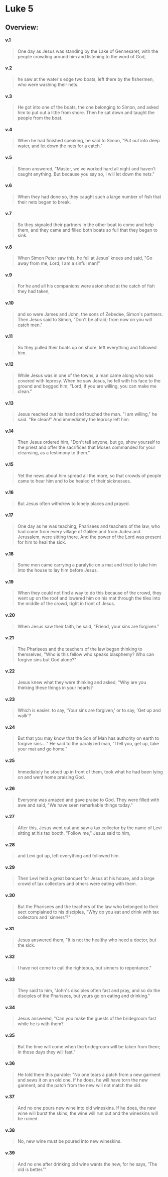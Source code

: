 # Luke 5

## Overview:



#### v.1
>One day as Jesus was standing by the Lake of Gennesaret, with the people crowding around him and listening to the word of God,

#### v.2
>he saw at the water's edge two boats, left there by the fishermen, who were washing their nets.

#### v.3
>He got into one of the boats, the one belonging to Simon, and asked him to put out a little from shore. Then he sat down and taught the people from the boat.

#### v.4
>When he had finished speaking, he said to Simon, "Put out into deep water, and let down the nets for a catch."

#### v.5
>Simon answered, "Master, we've worked hard all night and haven't caught anything. But because you say so, I will let down the nets."

#### v.6
>When they had done so, they caught such a large number of fish that their nets began to break.

#### v.7
>So they signaled their partners in the other boat to come and help them, and they came and filled both boats so full that they began to sink.

#### v.8
>When Simon Peter saw this, he fell at Jesus' knees and said, "Go away from me, Lord; I am a sinful man!"

#### v.9
>For he and all his companions were astonished at the catch of fish they had taken,

#### v.10
>and so were James and John, the sons of Zebedee, Simon's partners. Then Jesus said to Simon, "Don't be afraid; from now on you will catch men."

#### v.11
>So they pulled their boats up on shore, left everything and followed him.

#### v.12
>While Jesus was in one of the towns, a man came along who was covered with leprosy. When he saw Jesus, he fell with his face to the ground and begged him, "Lord, if you are willing, you can make me clean."

#### v.13
>Jesus reached out his hand and touched the man. "I am willing," he said. "Be clean!" And immediately the leprosy left him.

#### v.14
>Then Jesus ordered him, "Don't tell anyone, but go, show yourself to the priest and offer the sacrifices that Moses commanded for your cleansing, as a testimony to them."

#### v.15
>Yet the news about him spread all the more, so that crowds of people came to hear him and to be healed of their sicknesses.

#### v.16
>But Jesus often withdrew to lonely places and prayed.

#### v.17
>One day as he was teaching, Pharisees and teachers of the law, who had come from every village of Galilee and from Judea and Jerusalem, were sitting there. And the power of the Lord was present for him to heal the sick.

#### v.18
>Some men came carrying a paralytic on a mat and tried to take him into the house to lay him before Jesus.

#### v.19
>When they could not find a way to do this because of the crowd, they went up on the roof and lowered him on his mat through the tiles into the middle of the crowd, right in front of Jesus.

#### v.20
>When Jesus saw their faith, he said, "Friend, your sins are forgiven."

#### v.21
>The Pharisees and the teachers of the law began thinking to themselves, "Who is this fellow who speaks blasphemy? Who can forgive sins but God alone?"

#### v.22
>Jesus knew what they were thinking and asked, "Why are you thinking these things in your hearts?

#### v.23
>Which is easier: to say, 'Your sins are forgiven,' or to say, 'Get up and walk'?

#### v.24
>But that you may know that the Son of Man has authority on earth to forgive sins...." He said to the paralyzed man, "I tell you, get up, take your mat and go home."

#### v.25
>Immediately he stood up in front of them, took what he had been lying on and went home praising God.

#### v.26
>Everyone was amazed and gave praise to God. They were filled with awe and said, "We have seen remarkable things today."

#### v.27
>After this, Jesus went out and saw a tax collector by the name of Levi sitting at his tax booth. "Follow me," Jesus said to him,

#### v.28
>and Levi got up, left everything and followed him.

#### v.29
>Then Levi held a great banquet for Jesus at his house, and a large crowd of tax collectors and others were eating with them.

#### v.30
>But the Pharisees and the teachers of the law who belonged to their sect complained to his disciples, "Why do you eat and drink with tax collectors and 'sinners'?"

#### v.31
>Jesus answered them, "It is not the healthy who need a doctor, but the sick.

#### v.32
>I have not come to call the righteous, but sinners to repentance."

#### v.33
>They said to him, "John's disciples often fast and pray, and so do the disciples of the Pharisees, but yours go on eating and drinking."

#### v.34
>Jesus answered, "Can you make the guests of the bridegroom fast while he is with them?

#### v.35
>But the time will come when the bridegroom will be taken from them; in those days they will fast."

#### v.36
>He told them this parable: "No one tears a patch from a new garment and sews it on an old one. If he does, he will have torn the new garment, and the patch from the new will not match the old.

#### v.37
>And no one pours new wine into old wineskins. If he does, the new wine will burst the skins, the wine will run out and the wineskins will be ruined.

#### v.38
>No, new wine must be poured into new wineskins.

#### v.39
>And no one after drinking old wine wants the new, for he says, 'The old is better.'"


